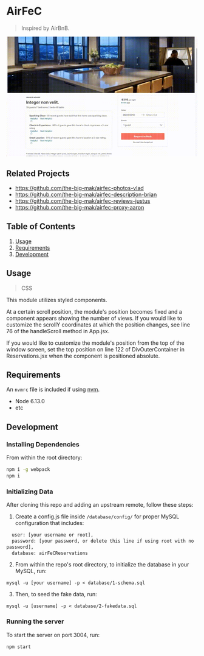 # AirFeC

> Inspired by AirBnB.

<p align='center'>
  <img src="./public/AirFECReservationsDemo.gif" alt="AirFEC Reservations Microservice demo">
</p>

## Related Projects

  - https://github.com/the-big-mak/airfec-photos-vlad
  - https://github.com/the-big-mak/airfec-description-brian
  - https://github.com/the-big-mak/airfec-reviews-justus
  - https://github.com/the-big-mak/airfec-proxy-aaron

## Table of Contents

1. [Usage](#Usage)
2. [Requirements](#requirements)
3. [Development](#development)

## Usage

> CSS

This module utilizes styled components.

At a certain scroll position, the module's position becomes fixed and a component appears showing the number of views. If you would like to customize the scrollY coordinates at which the position changes, see line 76 of the handleScroll method in App.jsx.

If you would like to customize the module's position from the top of the window screen, set the top position on line 122 of DivOuterContainer in Reservations.jsx when the component is positioned absolute.

## Requirements

An `nvmrc` file is included if using [nvm](https://github.com/creationix/nvm).

- Node 6.13.0
- etc

## Development

### Installing Dependencies

From within the root directory:

```sh
npm i -g webpack
npm i
```

### Initializing Data

After cloning this repo and adding an upstream remote, follow these steps:

1. Create a config.js file inside `/database/config/` for proper MySQL configuration that includes:
```
  user: [your username or root],
  password: [your password, or delete this line if using root with no password],
  database: airFeCReservations
```

2. From within the repo's root directory, to initialize the database in your MySQL, run:
```
mysql -u [your username] -p < database/1-schema.sql
```

3. Then, to seed the fake data, run:

```
mysql -u [username] -p < database/2-fakedata.sql
```

### Running the server

To start the server on port 3004, run: 
```
npm start
```
